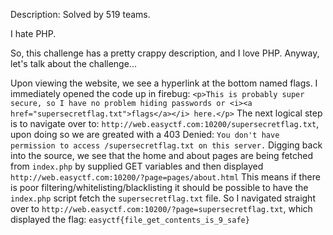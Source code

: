 Description:
Solved by 519 teams.

I hate PHP.

So, this challenge has a pretty crappy description, and I love PHP. Anyway, let's talk about the challenge...

Upon viewing the website, we see a hyperlink at the bottom named flags. I immediately opened the code up in firebug:
`<p>This is probably super secure, so I have no problem hiding passwords or <i><a href="supersecretflag.txt">flags</a></i> here.</p>`
The next logical step is to navigate over to: `http://web.easyctf.com:10200/supersecretflag.txt`, upon doing so we are greated with a 403 Denied:
`You don't have permission to access /supersecretflag.txt on this server.`
Digging back into the source, we see that the home and about pages are being fetched from `index.php` by supplied GET variables and then displayed `http://web.easyctf.com:10200/?page=pages/about.html`
This means if there is poor filtering/whitelisting/blacklisting it should be possible to have the `index.php` script fetch the `supersecretflag.txt` file.
So I navigated straight over to `http://web.easyctf.com:10200/?page=supersecretflag.txt`, which displayed the flag: `easyctf{file_get_contents_is_9_safe}`

